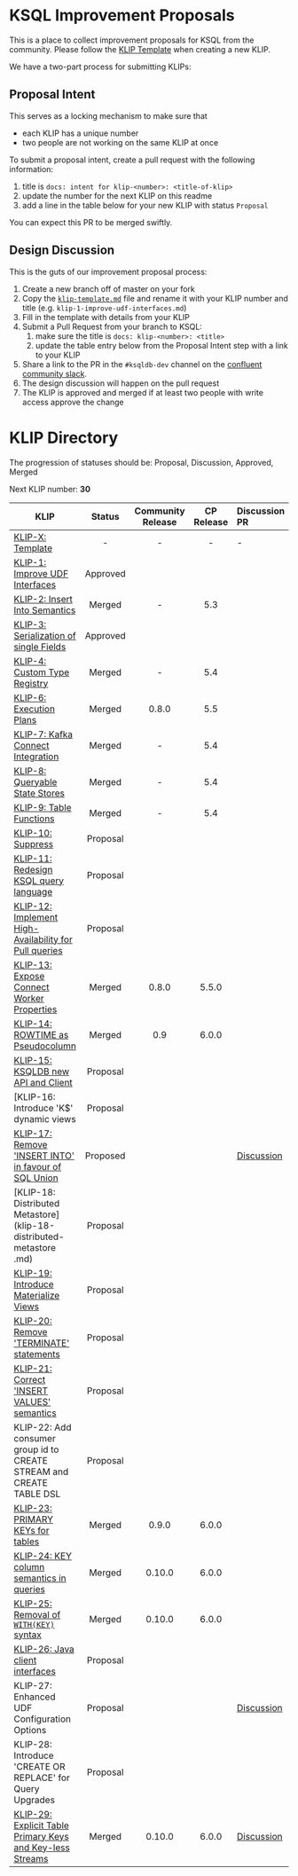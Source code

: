 # KSQL Improvement Proposals

This is a place to collect improvement proposals for KSQL from the community. Please follow the 
[KLIP Template](klip-template.md) when creating a new KLIP.

We have a two-part process for submitting KLIPs:

## Proposal Intent

This serves as a locking mechanism to make sure that 
- each KLIP has a unique number
- two people are not working on the same KLIP at once

To submit a proposal intent, create a pull request with the following information:
1. title is `docs: intent for klip-<number>: <title-of-klip>`
1. update the number for the next KLIP on this readme
1. add a line in the table below for your new KLIP with status `Proposal`

You can expect this PR to be merged swiftly.

## Design Discussion

This is the guts of our improvement proposal process:

1. Create a new branch off of master on your fork
1. Copy the [`klip-template.md`](klip-template.md) file and rename it with your KLIP number and 
   title (e.g. `klip-1-improve-udf-interfaces.md`)
1. Fill in the template with details from your KLIP
1. Submit a Pull Request from your branch to KSQL:
    1. make sure the title is `docs: klip-<number>: <title>`
    1. update the table entry below from the Proposal Intent step with a link to your KLIP
1. Share a link to the PR in the `#ksqldb-dev` channel on the [confluent community slack](https://slackpass.io/confluentcommunity).
1. The design discussion will happen on the pull request
1. The KLIP is approved and merged if at least two people with write access approve the change

# KLIP Directory

The progression of statuses should be: Proposal, Discussion, Approved, Merged

Next KLIP number: **30**

| KLIP                                                                                                 | Status         | Community Release | CP Release | Discussion PR |
|------------------------------------------------------------------------------------------------------|:--------------:|:-----------------:|:----------:|:--------------|
| [KLIP-X: Template](klip-template.md)                                                                 | -              | -                 | -          | -             |
| [KLIP-1: Improve UDF Interfaces](klip-1-improve-udf-interfaces.md)                                   | Approved       |                   |            |               |
| [KLIP-2: Insert Into Semantics](klip-2-produce-data.md)                                              | Merged         | -                 | 5.3        |               |
| [KLIP-3: Serialization of single Fields](klip-3-serialization-of-single-fields.md)                   | Approved       |                   |            |               |
| [KLIP-4: Custom Type Registry](klip-4-custom-types.md)                                               | Merged         | -                 | 5.4        |               |
| [KLIP-6: Execution Plans](klip-6-execution-plans.md)                                                 | Merged         | 0.8.0             | 5.5        |               |
| [KLIP-7: Kafka Connect Integration](klip-7-connect-integration.md)                                   | Merged         | -                 | 5.4        |               |
| [KLIP-8: Queryable State Stores](klip-8-queryable-state-stores.md)                                   | Merged         | -                 | 5.4        |               |
| [KLIP-9: Table Functions](klip-9-table-functions.md)                                                 | Merged         | -                 | 5.4        |               |
| [KLIP-10: Suppress](klip-10-suppress.md)                                                             | Proposal       |                   |            |               |
| [KLIP-11: Redesign KSQL query language](klip-11-DQL.md)                                              | Proposal       |                   |            |               |
| [KLIP-12: Implement High-Availability for Pull queries](klip-12-pull-high-availability.md)           | Proposal       |                   |            |               |
| [KLIP-13: Expose Connect Worker Properties](klip-13-introduce-KSQL-command-to-print-connect-worker-properties-to-the-console.md) | Merged | 0.8.0 | 5.5.0 |            |
| [KLIP-14: ROWTIME as Pseudocolumn](klip-14-rowtime-as-pseudocolumn.md)                               | Merged         | 0.9               | 6.0.0      |               |
| [KLIP-15: KSQLDB new API and Client](klip-15-new-api-and-client.md)                                  | Proposal       |                   |            |               |
| [KLIP-16: Introduce 'K$' dynamic views                                                               | Proposal       |                   |            |               |
| [KLIP-17: Remove 'INSERT INTO' in favour of SQL Union](klip-17-sql-union.md)                         | Proposed       |                   |            | [Discussion](https://github.com/confluentinc/ksql/pull/4125) |
| [KLIP-18: Distributed Metastore](klip-18-distributed-metastore .md)                                  | Proposal       |                   |            |               |
| [KLIP-19: Introduce Materialize Views](klip-19-materialize-views.md)                                 | Proposal       |                   |            |               |
| [KLIP-20: Remove 'TERMINATE' statements](klip-20_remove_terminate.md)                                | Proposal       |                   |            |               |
| [KLIP-21: Correct 'INSERT VALUES' semantics](klip-21_correct_insert_values_semantics.md)             | Proposal       |                   |            |               |
| KLIP-22: Add consumer group id to CREATE STREAM and CREATE TABLE DSL                                 | Proposal       |                   |            |               |
| [KLIP-23: PRIMARY KEYs for tables](klip-23-primary-keys-for-tables.md)                               | Merged         | 0.9.0             | 6.0.0      |               |
| [KLIP-24: KEY column semantics in queries](klip-24-key-column-semantics-in-queries.md)               | Merged         | 0.10.0            | 6.0.0      |               |
| [KLIP-25: Removal of `WITH(KEY)` syntax](klip-25-removal-of-with-key-syntax.md)                      | Merged         | 0.10.0            | 6.0.0      |               |
| [KLIP-26: Java client interfaces](klip-26-java-client-interfaces.md)                                 | Proposal       |                   |            |               |
| KLIP-27: Enhanced UDF Configuration Options                                                          | Proposal       |                   |            | [Discussion](https://github.com/confluentinc/ksql/pull/5269) |
| KLIP-28: Introduce 'CREATE OR REPLACE' for Query Upgrades                                            | Proposal       |                   |            |               |
| [KLIP-29: Explicit Table Primary Keys and Key-less Streams]( klip-29-explicit-keys.md)               | Merged         | 0.10.0            | 6.0.0      | [Discussion](https://github.com/confluentinc/ksql/pull/5530) |


